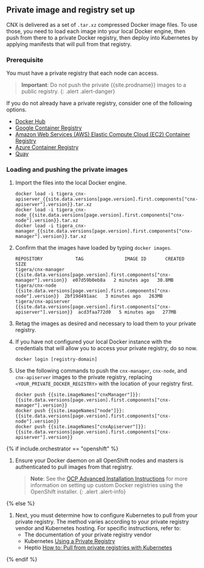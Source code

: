 ## Private image and registry set up

CNX is delivered as a set of `.tar.xz` compressed Docker image files.  To use
those, you need to load each image into your local Docker engine, then push
from there to a private Docker registry, then deploy into Kubernetes by
applying manifests that will pull from that registry.

### Prerequisite

You must have a private registry that each node can access.

> **Important**: Do not push the private {{site.prodname}} images to a public registry.
{: .alert .alert-danger}

If you do not already have a private registry, consider one of the following options.
- [Docker Hub](https://hub.docker.com/)
- [Google Container Registry](https://cloud.google.com/container-registry/)
- [Amazon Web Services (AWS) Elastic Compute Cloud (EC2) Container Registry](https://aws.amazon.com/ecr/pricing/)
- [Azure Container Registry](https://azure.microsoft.com/en-us/services/container-registry/)
- [Quay](https://quay.io/repository/)

### Loading and pushing the private images


1. Import the files into the local Docker engine.

   ```
   docker load -i tigera_cnx-apiserver_{{site.data.versions[page.version].first.components["cnx-apiserver"].version}}.tar.xz
   docker load -i tigera_cnx-node_{{site.data.versions[page.version].first.components["cnx-node"].version}}.tar.xz
   docker load -i tigera_cnx-manager_{{site.data.versions[page.version].first.components["cnx-manager"].version}}.tar.xz
   ```

1. Confirm that the images have loaded by typing `docker images`.

   ```
   REPOSITORY            TAG               IMAGE ID       CREATED         SIZE
   tigera/cnx-manager    {{site.data.versions[page.version].first.components["cnx-manager"].version}}  e07d59b0eb8a   2 minutes ago   30.8MB
   tigera/cnx-node       {{site.data.versions[page.version].first.components["cnx-node"].version}}  2bf19d491aac   3 minutes ago   263MB
   tigera/cnx-apiserver  {{site.data.versions[page.version].first.components["cnx-apiserver"].version}}  acd3faa772d0   5 minutes ago   277MB
   ```

1. Retag the images as desired and necessary to load them to your private registry.

1. If you have not configured your local Docker instance with the credentials that will
   allow you to access your private registry, do so now.

   ```
   docker login [registry-domain]
   ```

1. Use the following commands to push the `cnx-manager`, `cnx-node`, and `cnx-apiserver` 
   images to the private registry, replacing `<YOUR_PRIVATE_DOCKER_REGISTRY>` with the
   location of your registry first.

   ```
   docker push {{site.imageNames["cnxManager"]}}:{{site.data.versions[page.version].first.components["cnx-manager"].version}}
   docker push {{site.imageNames["node"]}}:{{site.data.versions[page.version].first.components["cnx-node"].version}}
   docker push {{site.imageNames["cnxApiserver"]}}:{{site.data.versions[page.version].first.components["cnx-apiserver"].version}}
   ```

{% if include.orchestrator == "openshift" %}

1. Ensure your Docker daemon on all OpenShift nodes and masters is authenticated to pull images from that registry.

   > **Note**: See the [OCP Advanced Installation Instructions][ocp-advanced-install]
   for more information on setting up custom Docker registries using the OpenShift installer.
   {: .alert .alert-info}

{% else %}

1. Next, you must determine how to configure Kubernetes to pull from your private registry. The method varies according to your private registry vendor and Kubernetes hosting. For specific instructions, refer to:
   - The documentation of your private registry vendor
   - Kubernetes [Using a Private Registry](https://kubernetes.io/docs/concepts/containers/images/#using-a-private-registry)
   - Heptio [How to: Pull from private registries with Kubernetes](http://docs.heptio.com/content/private-registries.html)

{% endif %}

[ocp-advanced-install]: https://access.redhat.com/documentation/en-us/openshift_container_platform/3.6/html-single/installation_and_configuration/#system-requirements
